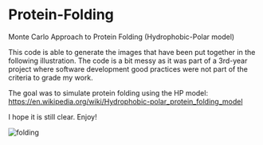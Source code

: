 # Protein-Folding
Monte Carlo Approach to Protein Folding (Hydrophobic-Polar model)

This code is able to generate the images that have been put together in the following illustration. 
The code is a bit messy as it was part of a 3rd-year project where software development good practices were not part of the criteria to grade my work. 

The goal was to simulate protein folding using the HP model: https://en.wikipedia.org/wiki/Hydrophobic-polar_protein_folding_model

I hope it is still clear. Enjoy!

![folding](https://user-images.githubusercontent.com/49538048/235497682-69dc39c3-041d-47e7-bfd7-7a91bf03b62b.png)
